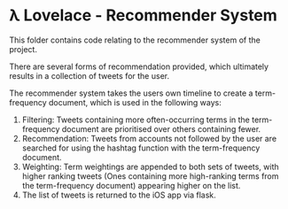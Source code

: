 # λ Lovelace - Recommender System

This folder contains code relating to the recommender system of the project.

There are several forms of recommendation provided, which ultimately results in a collection of tweets for the user.

The recommender system takes the users own timeline to create a term-frequency document, which is used in the following ways:

1. Filtering: Tweets containing more often-occurring terms in the term-frequency document are prioritised over others containing fewer.
2. Recommendation: Tweets from accounts not followed by the user are searched for using the hashtag function with the term-frequency document.
3. Weighting: Term weightings are appended to both sets of tweets, with higher ranking tweets (Ones containing more high-ranking terms from the
term-frequency document) appearing higher on the list.
4. The list of tweets is returned to the iOS app via flask.